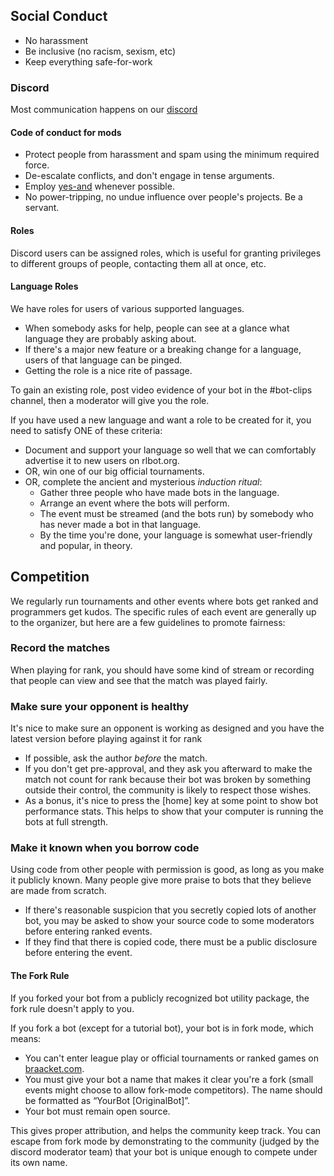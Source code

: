 ## Social Conduct

- No harassment
- Be inclusive (no racism, sexism, etc)
- Keep everything safe-for-work

### Discord

Most communication happens on our [discord](https://discord.gg/zbaAKPt)

#### Code of conduct for mods

- Protect people from harassment and spam using the minimum required force.
- De-escalate conflicts, and don't engage in tense arguments.
- Employ [yes-and](https://medium.com/improv4/saying-yes-and-a-principle-for-improv-business-life-fd050bccf7e3) whenever possible.
- No power-tripping, no undue influence over people's projects. Be a servant.

#### Roles

Discord users can be assigned roles, which is useful for granting privileges to different groups of people, contacting them all at once, etc.

#### Language Roles

We have roles for users of various supported languages.

- When somebody asks for help, people can see at a glance what language they are probably asking about.
- If there's a major new feature or a breaking change for a language, users of that language can be pinged.
- Getting the role is a nice rite of passage.

To gain an existing role, post video evidence of your bot in the #bot-clips channel, then a moderator will give you the role.

If you have used a new language and want a role to be created for it, you need to satisfy ONE of these criteria:

- Document and support your language so well that we can comfortably advertise it to new users on rlbot.org.
- OR, win one of our big official tournaments.
- OR, complete the ancient and mysterious *induction ritual*:
  - Gather three people who have made bots in the language.
  - Arrange an event where the bots will perform.
  - The event must be streamed (and the bots run) by somebody who has never made a bot in that language.
  - By the time you're done, your language is somewhat user-friendly and popular, in theory.

## Competition

We regularly run tournaments and other events where bots get ranked and programmers get kudos. The specific rules of each event are generally up to the organizer, but here are a few guidelines to promote fairness:

### Record the matches

When playing for rank, you should have some kind of stream or recording that people can view and see that the match was played fairly.

### Make sure your opponent is healthy

It's nice to make sure an opponent is working as designed and you have the latest version before playing against it for rank

- If possible, ask the author *before* the match.
- If you don't get pre-approval, and they ask you afterward to make the match not count for rank because their bot was broken by something outside their control, the community is likely to respect those wishes.
- As a bonus, it's nice to press the \[home\] key at some point to show bot performance stats. This helps to show that your computer is running the bots at full strength.

### Make it known when you borrow code

Using code from other people with permission is good, as long as you make it publicly known. Many people give more praise to bots that they believe are made from scratch.

- If there's reasonable suspicion that you secretly copied lots of another bot, you may be asked to show your source code to some moderators before entering ranked events.
- If they find that there is copied code, there must be a public disclosure before entering the event.

#### The Fork Rule

If you forked your bot from a publicly recognized bot utility package, the fork rule doesn't apply to you.

If you fork a bot (except for a tutorial bot), your bot is in fork mode, which means:

- You can't enter league play or official tournaments or ranked games on [braacket.com](https://braacket.com).
- You must give your bot a name that makes it clear you're a fork (small events might choose to allow fork-mode competitors). The name should be formatted as “YourBot \[OriginalBot\]”.
- Your bot must remain open source.

This gives proper attribution, and helps the community keep track. You can escape from fork mode by demonstrating to the community (judged by the discord moderator team) that your bot is unique enough to compete under its own name.
